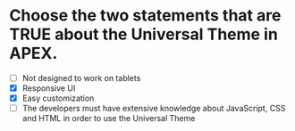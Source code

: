 # Choose the two statements that are TRUE about the Universal Theme in APEX.

- [ ] Not designed to work on tablets
- [x] Responsive UI
- [x] Easy customization
- [ ] The developers must have extensive knowledge about JavaScript, CSS and HTML in order to use the Universal Theme